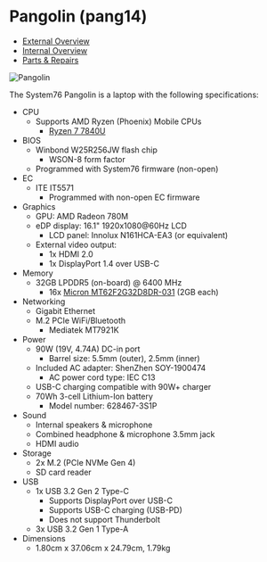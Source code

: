 # Pangolin (pang14)

- [External Overview](./external-overview.md)
- [Internal Overview](./internal-overview.md)
- [Parts & Repairs](./repairs.md)

![Pangolin](./img/pang14.webp)

The System76 Pangolin is a laptop with the following specifications:

- CPU
    - Supports AMD Ryzen (Phoenix) Mobile CPUs
        - [Ryzen 7 7840U](https://www.amd.com/en/products/apu/amd-ryzen-7-7840u)
- BIOS
    - Winbond W25R256JW flash chip
        - WSON-8 form factor
    - Programmed with System76 firmware (non-open)
- EC
    - ITE IT5571
        - Programmed with non-open EC firmware
- Graphics
    - GPU: AMD Radeon 780M
    - eDP display: 16.1" 1920x1080@60Hz LCD
        - LCD panel: Innolux N161HCA-EA3 (or equivalent)
    - External video output: 
        - 1x HDMI 2.0
        - 1x DisplayPort 1.4 over USB-C
- Memory
    - 32GB LPDDR5 (on-board) @ 6400 MHz
        - 16x [Micron MT62F2G32D8DR-031](https://www.micron.com/products/dram/lpdram/part-catalog/mt62f2g32d8dr-031-wt) (2GB each)
- Networking
    - Gigabit Ethernet
    - M.2 PCIe WiFi/Bluetooth
        - Mediatek MT7921K
- Power
    - 90W (19V, 4.74A) DC-in port
        - Barrel size: 5.5mm (outer), 2.5mm (inner)
    - Included AC adapter: ShenZhen SOY-1900474
        - AC power cord type: IEC C13
    - USB-C charging compatible with 90W+ charger
    - 70Wh 3-cell Lithium-Ion battery
        - Model number: 628467-3S1P
- Sound
    - Internal speakers & microphone
    - Combined headphone & microphone 3.5mm jack
    - HDMI audio
- Storage
    - 2x M.2 (PCIe NVMe Gen 4)
    - SD card reader
- USB
    - 1x USB 3.2 Gen 2 Type-C
        - Supports DisplayPort over USB-C
        - Supports USB-C charging (USB-PD)
        - Does not support Thunderbolt
    - 3x USB 3.2 Gen 1 Type-A
- Dimensions
    - 1.80cm x 37.06cm x 24.79cm, 1.79kg
